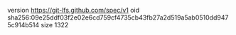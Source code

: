 version https://git-lfs.github.com/spec/v1
oid sha256:09e25ddf03f2e02e6cd759cf4735cb43fb27a2d519a5ab0510dd9475c914b514
size 1322
